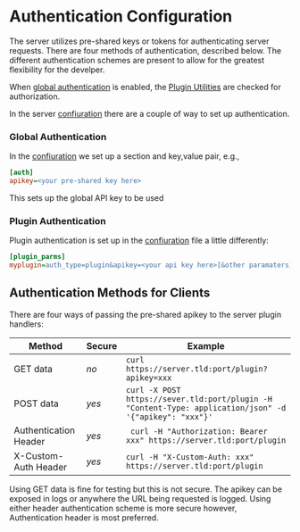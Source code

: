 # Authentication Configuration
The server utilizes pre-shared keys or tokens for authenticating server requests. There are four methods of authentication, described below. The different authentication schemes are present to allow for the greatest flexibility for the develper.

When [global authentication](#global-authentication) is enabled, the [Plugin Utilities](Usage.md#plugin-utilities) are checked for authorization. 

In the server [confiuration](Config.md) there are a couple of way to set up authentication. 

### Global Authentication
In the [confiuration](Config.md) we set up a section and key,value pair, e.g., 

```ini
[auth]
apikey=<your pre-shared key here>
```

This sets up the global API key to be used

### Plugin Authentication
Plugin authentication is set up in the [confiuration](Config.md) file a little differently: 

```ini
[plugin_parms]
myplugin=auth_type=plugin&apikey=<your api key here>[&other paramaters]
```

## Authentication Methods for Clients
There are four ways of passing the pre-shared apikey to the server plugin handlers:

| Method                | Secure    | Example |
|-----------------------|-----------|---------|
| GET data              |  *no*     | `curl https://server.tld:port/plugin?apikey=xxx`
| POST data             |  *yes*    | `curl -X POST https://sever.tld:port/plugin -H "Content-Type: application/json" -d '{"apikey": "xxx"}'`
| Authentication Header |  *yes*    | ` curl -H "Authorization: Bearer xxx" https://server.tld:port/plugin`
| X-Custom-Auth Header  |   *yes*   | `curl -H "X-Custom-Auth: xxx" https://server.tld:port/plugin`

Using GET data is fine for testing but this is not secure. The apikey can be exposed in logs or anywhere the URL being requested is logged. Using either header authentication scheme is more secure however, Authentication header is most preferred. 

